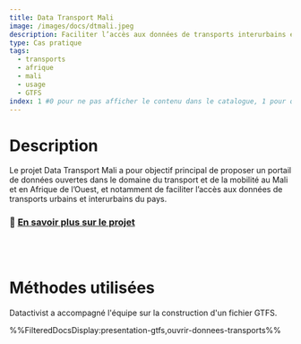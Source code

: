 ```yaml
---
title: Data Transport Mali
image: /images/docs/dtmali.jpeg
description: Faciliter l’accès aux données de transports interurbains en Afrique de l'Ouest
type: Cas pratique
tags:
  - transports
  - afrique
  - mali
  - usage
  - GTFS
index: 1 #0 pour ne pas afficher le contenu dans le catalogue, 1 pour qu'il s'affiche dans le catalogue
--- 
```

# Description

Le projet Data Transport Mali a pour objectif principal de proposer un portail de données ouvertes dans le domaine du transport et de la mobilité au Mali et en Afrique de l’Ouest, et notamment de faciliter l’accès aux données de transports urbains et interurbains du pays.

### 🔎 [En savoir plus sur le projet](https://forum.ogptoolbox.org/t/presentation-du-projet-data-transport-mali/590)

<br></br>

# Méthodes utilisées

Datactivist a accompagné l'équipe sur la construction d'un fichier GTFS.

%%FilteredDocsDisplay:presentation-gtfs,ouvrir-donnees-transports%%
